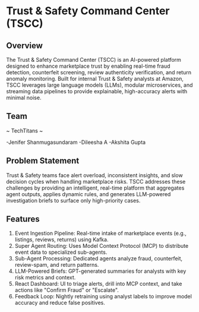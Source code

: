 # Trust & Safety Command Center (TSCC)

## Overview
The Trust & Safety Command Center (TSCC) is an AI-powered platform designed to enhance marketplace trust by enabling real-time fraud detection, counterfeit screening, review authenticity verification, and return anomaly monitoring. Built for internal Trust & Safety analysts at Amazon, TSCC leverages large language models (LLMs), modular microservices, and streaming data pipelines to provide explainable, high-accuracy alerts with minimal noise.

## Team
~ TechTitans ~

-Jenifer Shanmugasundaram
-Dileesha A
-Akshita Gupta

## Problem Statement
Trust & Safety teams face alert overload, inconsistent insights, and slow decision cycles when handling marketplace risks. TSCC addresses these challenges by providing an intelligent, real-time platform that aggregates agent outputs, applies dynamic rules, and generates LLM-powered investigation briefs to surface only high-priority cases.

## Features
1) Event Ingestion Pipeline: Real-time intake of marketplace events (e.g., listings, reviews, returns) using Kafka.
2) Super Agent Routing: Uses Model Context Protocol (MCP) to distribute event data to specialized sub-agents.
3) Sub-Agent Processing: Dedicated agents analyze fraud, counterfeit, review-spam, and return patterns.
4) LLM-Powered Briefs: GPT-generated summaries for analysts with key risk metrics and context.
5) React Dashboard: UI to triage alerts, drill into MCP context, and take actions like "Confirm Fraud" or "Escalate".
6) Feedback Loop: Nightly retraining using analyst labels to improve model accuracy and reduce false positives.
